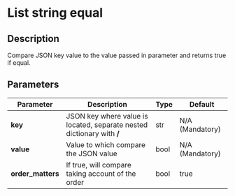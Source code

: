 # List string equal

## Description

Compare JSON key value to the value passed in parameter and returns true if equal.

## Parameters

| Parameter         | Description                                                            | Type | Default         |
| ----------------- | ---------------------------------------------------------------------- | ---- | --------------- |
| **key**           | JSON key where value is located, separate nested dictionary with **/** | str  | N/A (Mandatory) |
| **value**         | Value to which compare the JSON value                                  | bool | N/A (Mandatory) |
| **order_matters** | If true, will compare taking account of the order                      | bool | true            |
